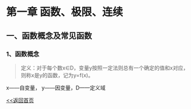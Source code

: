 # 第一章 函数、极限、连续

## 一、函数概念及常见函数

### 1、函数概念
   
>定义：对于每个数x∈D，变量y按照一定法则总有一个确定的值和x对应，则称x是y的函数，记为y=f(x)。

x——自变量， y——因变量，D——定义域



[<<返回首页](README.md)